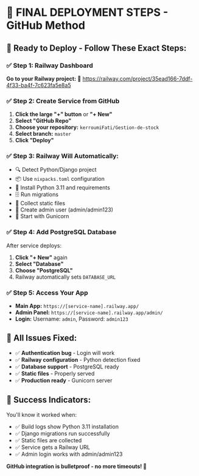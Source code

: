 # 🎯 **FINAL DEPLOYMENT STEPS - GitHub Method**

## 🚀 **Ready to Deploy - Follow These Exact Steps:**

### **✅ Step 1: Railway Dashboard**
**Go to your Railway project:**
🔗 https://railway.com/project/35ead166-7ddf-4f33-ba4f-7c623fa5e8a5

### **✅ Step 2: Create Service from GitHub**

1. **Click the large "+" button** or **"+ New"**
2. **Select "GitHub Repo"**
3. **Choose your repository:** `kerroumiFati/Gestion-de-stock`
4. **Select branch:** `master`
5. **Click "Deploy"**

### **✅ Step 3: Railway Will Automatically:**
- 🔍 Detect Python/Django project
- 📦 Use `nixpacks.toml` configuration  
- 🐍 Install Python 3.11 and requirements
- 🗄️ Run migrations
- 📁 Collect static files
- 👤 Create admin user (admin/admin123)
- 🚀 Start with Gunicorn

### **✅ Step 4: Add PostgreSQL Database**
After service deploys:
1. **Click "+ New"** again
2. **Select "Database"**
3. **Choose "PostgreSQL"**
4. Railway automatically sets `DATABASE_URL`

### **✅ Step 5: Access Your App**
- **Main App:** `https://[service-name].railway.app/`
- **Admin Panel:** `https://[service-name].railway.app/admin/`
- **Login:** Username: `admin`, Password: `admin123`

## 🔧 **All Issues Fixed:**
- ✅ **Authentication bug** - Login will work
- ✅ **Railway configuration** - Python detection fixed
- ✅ **Database support** - PostgreSQL ready
- ✅ **Static files** - Properly served
- ✅ **Production ready** - Gunicorn server

## 🎉 **Success Indicators:**
You'll know it worked when:
- ✅ Build logs show Python 3.11 installation
- ✅ Django migrations run successfully  
- ✅ Static files are collected
- ✅ Service gets a Railway URL
- ✅ Admin login works with admin/admin123

**GitHub integration is bulletproof - no more timeouts! 🚀**